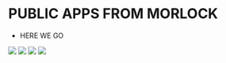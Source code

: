 # PUBLIC APPS FROM MORLOCK
* HERE WE GO

![](https://github.com/NonymousMorlock/images/blob/main/appBrewery_top.jpg)
![](https://github.com/NonymousMorlock/images/blob/main/appBrewery_bottom.jpg)
![](https://github.com/NonymousMorlock/images/blob/main/light_mode_top.jpg)
![](https://github.com/NonymousMorlock/images/blob/main/light_mode_bottom.jpg)
